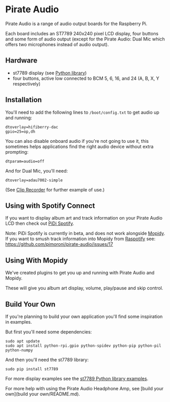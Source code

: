 # Pirate Audio

Pirate Audio is a range of audio output boards for the Raspberry Pi.

Each board includes an ST7789 240x240 pixel LCD display, four buttons and some form of audio output (except for the Pirate Audio: Dual Mic which offers two microphones instead of audio output).


## Hardware

* st7789 display (see [Python library](https://github.com/pimoroni/st7789-python))
* four buttons, active low connected to BCM 5, 6, 16, and 24 (A, B, X, Y respectively)

## Installation

You'll need to add the following lines to `/boot/config.txt` to get audio up and running:

```
dtoverlay=hifiberry-dac
gpio=25=op,dh
```

You can also disable onboard audio if you're not going to use it, this sometimes helps applications find the right audio device without extra prompting:

```
dtparam=audio=off
```

And for Dual Mic, you'll need:
```
dtoverlay=adau7002-simple
```
(See [Clip Recorder](./clip-recorder) for further example of use.)

## Using with Spotify Connect

If you want to display album art and track information on your Pirate Audio LCD then check out [PiDi Spotify](https://github.com/pimoroni/pidi-spotify).

Note: PiDi Spotify is currently in beta, and does not work alongside [Mopidy](https://mopidy.com/). If you want to smush track information into Mopidy from [Raspotify](https://dtcooper.github.io/raspotify/) see: https://github.com/pimoroni/pirate-audio/issues/17 

## Using With Mopidy

We've created plugins to get you up and running with Pirate Audio and Mopidy.

These will give you album art display, volume, play/pause and skip control.

## Build Your Own

If you're planning to build your own application you'll find some inspiration in examples.

But first you'll need some dependencies:

```
sudo apt update
sudo apt install python-rpi.gpio python-spidev python-pip python-pil python-numpy
```

And then you'll need the st7789 library:

```
sudo pip install st7789
```

For more display examples see the [st7789 Python library examples](https://github.com/pimoroni/st7789-python/tree/master/examples).

For more help with using the Pirate Audio Headphone Amp, see [build your own](build your own/README.md).

